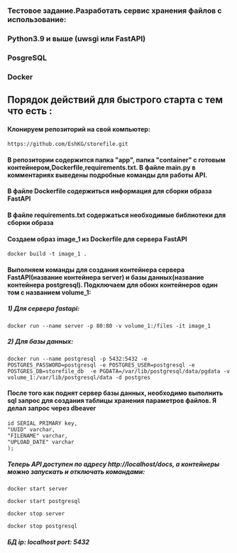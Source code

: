 ### Тестовое задание.Разработать сервис хранения файлов с использование:
### 
### Python3.9 и выше (uwsgi или FastAPI)
### PosgreSQL
### Docker


## Порядок действий для быстрого старта с тем что есть :
#### Клонируем репозиторий на свой компьютер:
 ```https://github.com/EshKG/storefile.git```
#### В репозитории содержится папка "app", папка "container" с готовым контейнером,Dockerfile,requirements.txt. В файле main.py в комментариях выведены подробные команды для работы API. 
#### В файле Dockerfile содержиться информация для сборки образа FastAPI
#### В файле requirements.txt содержаться необходимые библиотеки для сборки образа


#### Создаем образ image_1 из Dockerfile для сервера FastAPI
```docker build -t image_1 .```
 
#### Выполняем команды для создания контейнера сервера FastAPI(название контейнера server) и базы данных(название контейнера postgresql). Подключаем для обоих контейнеров один том с названием volume_1: 
##### 1) Для сервера fastapi:

```docker run --name server -p 80:80 -v volume_1:/files -it image_1``` 


##### 2) Для базы данных:

```docker run --name postgresql -p 5432:5432 -e POSTGRES_PASSWORD=postgresql -e POSTGRES_USER=postgresql -e POSTGRES_DB=storefile_db  -e PGDATA=/var/lib/postgresql/data/pgdata -v volume_1:/var/lib/postgresql/data -d postgres``` 
#### После того как поднят сервер базы данных, необходимо выполнить sql запрос для создания таблицы хранения параметров файлов. Я делал запрос через dbeaver
```CREATE TABLE storefile_db.public.file_storage (
id SERIAL PRIMARY key,
"UUID" varchar,
"FILENAME" varchar,
"UPLOAD_DATE" varchar
);
 ```


##### Теперь API доступен по адресу http://localhost/docs, а контейнеры можно запускать и отключать командами:
```docker start server ```

```docker start postgresql```


```docker stop server```

```docker stop postgresql```
##### БД ip: localhost port: 5432
